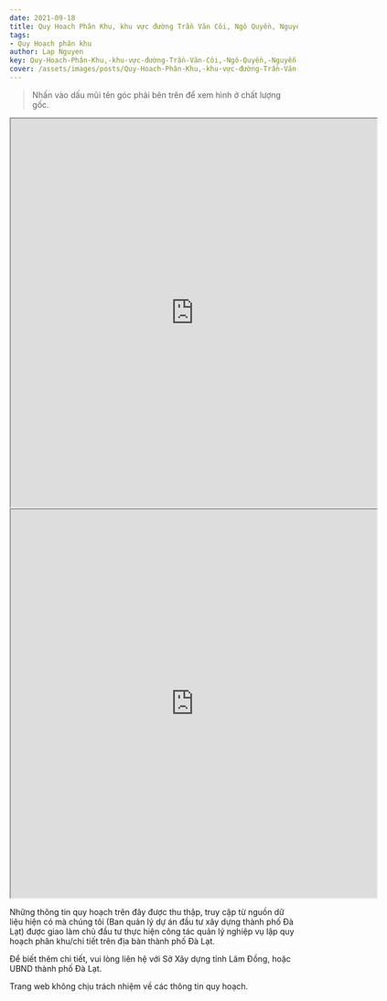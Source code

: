 ```yaml
---
date: 2021-09-18
title: Quy Hoach Phân Khu, khu vực đường Trần Văn Côi, Ngô Quyền, Nguyễn An Ninh, Cao Thắng (Khu D4), TP Đà Lạt
tags:
- Quy Hoạch phân khu
author: Lap Nguyen
key: Quy-Hoach-Phân-Khu,-khu-vực-đường-Trần-Văn-Côi,-Ngô-Quyền,-Nguyễn-An-Ninh,-Cao-Thắng-(Khu-D4)
cover: /assets/images/posts/Quy-Hoach-Phân-Khu,-khu-vực-đường-Trần-Văn-Côi,-Ngô-Quyền,-Nguyễn-An-Ninh,-Cao-Thắng-(Khu-D4).png
---
```


> Nhấn vào dấu mũi tên góc phải bên trên để xem hình ở chất lượng gốc.

<iframe src="https://drive.google.com/file/d/1_x5xr5lYr0idBmmkVJyVuQRFro3RYLTe/preview" width="640" height="680" allow="autoplay"></iframe>

<iframe src="https://drive.google.com/file/d/1LQaFBGwuRn5Vi7kgePEPWS5Yw1_zdZd1/preview" width="640" height="680" allow="autoplay"></iframe>

Những thông tin quy hoạch trên đây được thu thập, truy cập từ nguồn dữ liệu hiện có mà chúng tôi 
(Ban quản lý dự án đầu tư xây dựng thành phố Đà Lạt) được giao làm chủ đầu tư thực hiện công tác quản lý nghiệp vụ 
lập quy hoạch phân khu/chi tiết trên địa bàn thành phố Đà Lạt.

Để biết thêm chi tiết, vui lòng liên hệ với Sở Xây dựng tỉnh Lâm Đồng, hoặc UBND thành phố Đà Lạt.

Trang web không chịu trách nhiệm về các thông tin quy hoạch.
